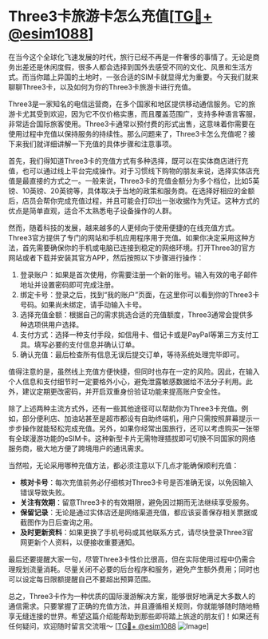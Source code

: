 # Three3卡旅游卡怎么充值[[TG💪+ @esim1088](https://t.me/s/esim1088)]

在当今这个全球化飞速发展的时代，旅行已经不再是一件奢侈的事情了。无论是商务出差还是休闲度假，很多人都会选择到国外去感受不同的文化、风景和生活方式。而当你踏上异国的土地时，一张合适的SIM卡就显得尤为重要。今天我们就来聊聊Three3卡，以及如何为你的Three3卡旅游卡进行充值。

Three3是一家知名的电信运营商，在多个国家和地区提供移动通信服务。它的旅游卡尤其受到欢迎，因为它不仅价格实惠，而且覆盖范围广，支持多种语言客服，非常适合国际旅客使用。Three3卡通常以预付费的形式出售，这意味着你需要在使用过程中充值以保持服务的持续性。那么问题来了，Three3卡怎么充值呢？接下来我们就详细讲解一下充值的具体步骤和注意事项。

首先，我们得知道Three3卡的充值方式有多种选择，既可以在实体商店进行充值，也可以通过线上平台完成操作。对于习惯线下购物的朋友来说，选择实体店充值是最直接的方式之一。一般来说，Three3卡的充值金额分为多个档位，比如5英镑、10英镑、20英镑等，具体取决于当地的政策和服务商。在选择好相应的金额后，店员会帮你完成充值过程，并且可能会打印出一张收据作为凭证。这种方式的优点是简单直观，适合不太熟悉电子设备操作的人群。

然而，随着科技的发展，越来越多的人更倾向于使用便捷的在线充值方式。Three3官方提供了专门的网站和手机应用程序用于充值。如果你决定采用这种方法，首先需要确保你的手机或电脑已连接到稳定的网络环境。打开Three3的官方网站或者下载并安装其官方APP，然后按照以下步骤进行操作：

1. 登录账户：如果是首次使用，你需要注册一个新的账号。输入有效的电子邮件地址并设置密码即可完成注册。
2. 绑定卡号：登录之后，找到“我的账户”页面，在这里你可以看到你的Three3卡号码。如果尚未绑定，请手动输入卡号。
3. 选择充值金额：根据自己的需求挑选合适的充值额度，Three3通常会提供多种选项供用户选择。
4. 支付方式：选择一种支付手段，如信用卡、借记卡或是PayPal等第三方支付工具。填写必要的支付信息并确认订单。
5. 确认充值：最后检查所有信息无误后提交订单，等待系统处理完毕即可。

值得注意的是，虽然线上充值方便快捷，但同时也存在一定的风险。因此，在输入个人信息和支付细节时一定要格外小心，避免泄露敏感数据给不法分子利用。此外，建议定期更改密码，并开启双重身份验证功能来提高账户安全性。

除了上述两种主流方式外，还有一些其他途径可以帮助你为Three3卡充值。例如，部分便利店、加油站甚至是超市都设有自助终端机，用户只需按照屏幕提示一步步操作就能轻松完成充值。另外，如果你经常出国旅行，还可以考虑购买一张带有全球漫游功能的eSIM卡。这种新型卡片无需物理插拔即可切换不同国家的网络服务商，极大地方便了跨境用户的通讯需求。

当然啦，无论采用哪种充值方法，都必须注意以下几点才能确保顺利充值：

- **核对卡号**：每次充值前务必仔细核对Three3卡号是否准确无误，以免因输入错误导致失败。
- **关注有效期**：留意Three3卡的有效期限，避免因过期而无法继续享受服务。
- **保留记录**：无论是通过实体店还是网络渠道充值，都应该妥善保存相关票据或截图作为日后查询之用。
- **及时更新资料**：如果更换了手机号码或其他联系方式，请尽快登录Three3官网更新个人资料，以便接收重要通知。

最后还要提醒大家一句，尽管Three3卡性价比很高，但在实际使用过程中仍需合理规划流量消耗。尽量关闭不必要的后台程序和服务，避免产生额外费用；同时也可以设定每日限额提醒自己不要超出预算范围。

总之，Three3卡作为一种优质的国际漫游解决方案，能够很好地满足大多数人的通信需求。只要掌握了正确的充值方法，并且遵循相关规则，你就能够随时随地畅享无缝连接的世界。希望这篇介绍能帮助到那些即将踏上旅途的朋友们！如果还有任何疑问，欢迎随时留言交流哦～ [[TG💪+ @esim1088](https://t.me/s/esim1088) ![Image](https://i.postimg.cc/4NQfJmqS/Snipaste-2025-05-13-00-14-12.png)]